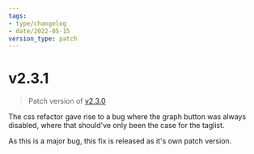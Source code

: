 ```yaml
---
tags:
- type/changelog
- date/2022-05-15
version_type: patch
---
```

   
# v2.3.1   
> Patch version of [v2.3.0](../Changelog/v2.3.0.md)   
   
The css refactor gave rise to a bug where the graph button was always disabled, where that should've only been the case for the taglist.   
   
As this is a major bug, this fix is released as it's own patch version.